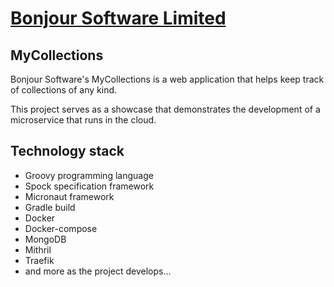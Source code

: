 # [Bonjour Software Limited](https://bonjoursoftware.com/)

## MyCollections

Bonjour Software's MyCollections is a web application that helps keep track of collections of any kind.

This project serves as a showcase that demonstrates the development of a microservice that runs in the cloud.

## Technology stack

- Groovy programming language
- Spock specification framework
- Micronaut framework
- Gradle build
- Docker
- Docker-compose
- MongoDB
- Mithril
- Traefik
- and more as the project develops...
